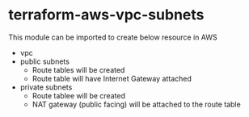 # terraform-aws-vpc-subnets
This module can be imported to create below resource in AWS
- vpc
- public subnets
    - Route tables will be created
    - Route table will have Internet Gateway attached
- private subnets
    - Route tablee will be created
    - NAT gateway (public facing) will be attached to the route table

